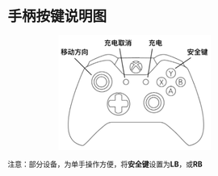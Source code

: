 # 手柄按键说明图

<p align="center"><img src="../img/joystick_info.png" width="60%" /></p>

注意：部分设备，为单手操作方便，将**安全键**设置为**LB**，或**RB**

